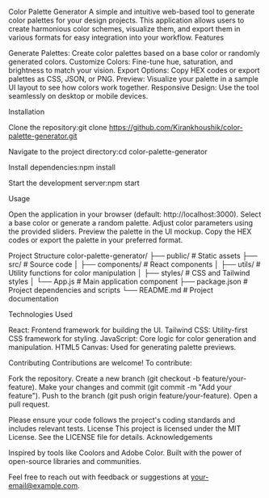 Color Palette Generator
A simple and intuitive web-based tool to generate color palettes for your design projects. This application allows users to create harmonious color schemes, visualize them, and export them in various formats for easy integration into your workflow.
Features

Generate Palettes: Create color palettes based on a base color or randomly generated colors.
Customize Colors: Fine-tune hue, saturation, and brightness to match your vision.
Export Options: Copy HEX codes or export palettes as CSS, JSON, or PNG.
Preview: Visualize your palette in a sample UI layout to see how colors work together.
Responsive Design: Use the tool seamlessly on desktop or mobile devices.

Installation

Clone the repository:git clone https://github.com/Kirankhoushik/color-palette-generator.git


Navigate to the project directory:cd color-palette-generator


Install dependencies:npm install


Start the development server:npm start



Usage

Open the application in your browser (default: http://localhost:3000).
Select a base color or generate a random palette.
Adjust color parameters using the provided sliders.
Preview the palette in the UI mockup.
Copy the HEX codes or export the palette in your preferred format.

Project Structure
color-palette-generator/
├── public/              # Static assets
├── src/                 # Source code
│   ├── components/      # React components
│   ├── utils/           # Utility functions for color manipulation
│   ├── styles/          # CSS and Tailwind styles
│   └── App.js           # Main application component
├── package.json         # Project dependencies and scripts
└── README.md            # Project documentation

Technologies Used

React: Frontend framework for building the UI.
Tailwind CSS: Utility-first CSS framework for styling.
JavaScript: Core logic for color generation and manipulation.
HTML5 Canvas: Used for generating palette previews.

Contributing
Contributions are welcome! To contribute:

Fork the repository.
Create a new branch (git checkout -b feature/your-feature).
Make your changes and commit (git commit -m "Add your feature").
Push to the branch (git push origin feature/your-feature).
Open a pull request.

Please ensure your code follows the project's coding standards and includes relevant tests.
License
This project is licensed under the MIT License. See the LICENSE file for details.
Acknowledgements

Inspired by tools like Coolors and Adobe Color.
Built with the power of open-source libraries and communities.


Feel free to reach out with feedback or suggestions at your-email@example.com.
